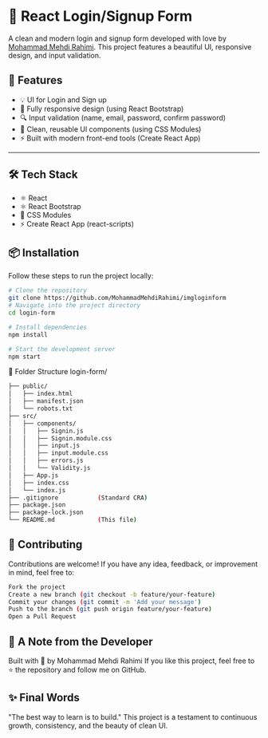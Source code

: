 # 🚀 React Login/Signup Form

A clean and modern login and signup form developed with love by [Mohammad Mehdi Rahimi](https://github.com/mohammadmehdirahimi).
This project features a beautiful UI, responsive design, and input validation.

## 🔧 Features

- 💡 UI for Login and Sign up
- 📱 Fully responsive design (using React Bootstrap)
- 🔍 Input validation (name, email, password, confirm password)
- 🎨 Clean, reusable UI components (using CSS Modules)
- ⚡️ Built with modern front-end tools (Create React App)

---

## 🛠️ Tech Stack

- ⚛️ React
- ⚛️ React Bootstrap
- 🎨 CSS Modules
- ⚡ Create React App (react-scripts)

## 📦 Installation

Follow these steps to run the project locally:

```bash
# Clone the repository 
git clone https://github.com/MohammadMehdiRahimi/imgloginform
# Navigate into the project directory
cd login-form

# Install dependencies
npm install

# Start the development server
npm start
```

📁 Folder Structure
login-form/

```Bash
├── public/
│   ├── index.html        
│   ├── manifest.json     
│   └── robots.txt        
├── src/
│   ├── components/
│   │   ├── Signin.js           
│   │   ├── Signin.module.css   
│   │   ├── input.js            
│   │   ├── input.module.css    
│   │   ├── errors.js           
│   │   └── Validity.js         
│   ├── App.js              
│   ├── index.css           
│   └── index.js            
├── .gitignore           (Standard CRA)
├── package.json        
├── package-lock.json   
└── README.md            (This file)
```
## 🤝 Contributing
Contributions are welcome!
If you have any idea, feedback, or improvement in mind, feel free to:
``` bash
Fork the project
Create a new branch (git checkout -b feature/your-feature)
Commit your changes (git commit -m 'Add your message')
Push to the branch (git push origin feature/your-feature)
Open a Pull Request
```
## 🌟 A Note from the Developer
Built with 💚 by Mohammad Mehdi Rahimi
If you like this project, feel free to ⭐ the repository and follow me on GitHub.

## ✨ Final Words
"The best way to learn is to build."
This project is a testament to continuous growth, consistency, and the beauty of clean UI.
